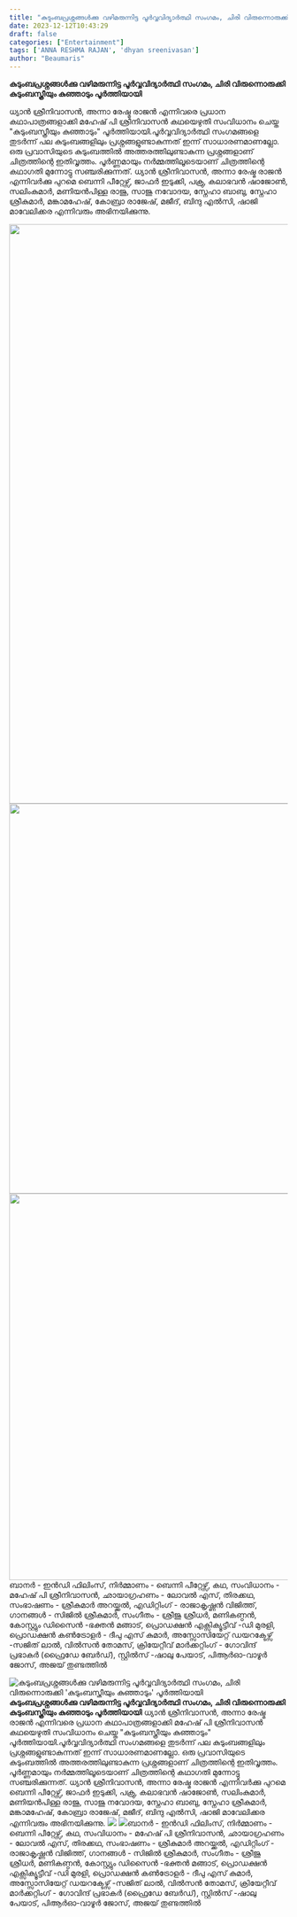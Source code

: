 ```yaml
---
title: "കുടുംബപ്രശ്നങ്ങൾക്കു വഴിമരുന്നിട്ട പൂർവ്വവിദ്യാർത്ഥി സംഗമം, ചിരി വിരുന്നൊരുക്കി 'കുടുംബസ്ത്രീയും കുഞ്ഞാടും' പൂർത്തിയായി"
date: 2023-12-12T10:43:29
draft: false
categories: ["Entertainment"]
tags: ['ANNA RESHMA RAJAN', 'dhyan sreenivasan']
author: "Beaumaris"
---
```


<strong>കുടുംബപ്രശ്നങ്ങൾക്കു വഴിമരുന്നിട്ട പൂർവ്വവിദ്യാർത്ഥി സംഗമം, ചിരി വിരുന്നൊരുക്കി കുടുംബസ്ത്രീയും കുഞ്ഞാടും പൂർത്തിയായി</strong>

ധ്യാൻ ശ്രീനിവാസൻ, അന്നാ രേഷ്മ രാജൻ എന്നിവരെ പ്രധാന കഥാപാത്രങ്ങളാക്കി മഹേഷ് പി ശ്രീനിവാസൻ കഥയെഴുതി സംവിധാനം ചെയ്ത "കുടുംബസ്ത്രീയും കുഞ്ഞാടും" പൂർത്തിയായി.പൂർവ്വവിദ്യാർത്ഥി സംഗമങ്ങളെ തുടർന്ന് പല കുടുംബങ്ങളിലും പ്രശ്നങ്ങളുണ്ടാകുന്നത് ഇന്ന് സാധാരണമാണല്ലോ. ഒരു പ്രവാസിയുടെ കുടുംബത്തിൽ അത്തരത്തിലുണ്ടാകുന്ന പ്രശ്നങ്ങളാണ് ചിത്രത്തിന്റെ ഇതിവൃത്തം. പൂർണ്ണമായും നർമ്മത്തിലൂടെയാണ് ചിത്രത്തിന്റെ കഥാഗതി മുന്നോട്ടു സഞ്ചരിക്കുന്നത്.
ധ്യാൻ ശ്രീനിവാസൻ, അന്നാ രേഷ്മ രാജൻ എന്നിവർക്കു പുറമെ ബെന്നി പീറ്റേഴ്സ്, ജാഫർ ഇടുക്കി, പക്രു, കലാഭവൻ ഷാജോൺ, സലിംകുമാർ, മണിയൻപിള്ള രാജു, സാജു നവോദയ, സ്നേഹാ ബാബു, സ്നേഹാ ശ്രീകുമാർ, മങ്കാമഹേഷ്, കോബ്രാ രാജേഷ്, മജീദ്, ബിന്ദു എൽസി, ഷാജി മാവേലിക്കര എന്നിവരും അഭിനയിക്കുന്നു.

<img class="alignnone size-full wp-image-433725" src="https://cdn.boolokam.com/articles/2023/12/fqfqfqf.jpg" alt="" width="698" height="1046" /> <img class="alignnone size-full wp-image-433726" src="https://cdn.boolokam.com/articles/2023/12/qffqqff.jpg" alt="" width="692" height="704" /> <img class="alignnone size-full wp-image-433727" src="https://cdn.boolokam.com/articles/2023/12/qfqffqqf.jpg" alt="" width="1046" height="698" />ബാനർ - ഇൻഡി ഫിലിംസ്, നിർമ്മാണം - ബെന്നി പീറ്റേഴ്സ്, കഥ, സംവിധാനം - മഹേഷ് പി ശ്രീനിവാസൻ, ഛായാഗ്രഹണം - ലോവൽ എസ്, തിരക്കഥ, സംഭാഷണം - ശ്രീകുമാർ അറയ്ക്കൽ, എഡിറ്റിംഗ് - രാജാകൃഷ്ണൻ വിജിത്ത്, ഗാനങ്ങൾ - സിജിൽ ശ്രീകുമാർ, സംഗീതം - ശ്രീജു ശ്രീധർ, മണികണ്ഠൻ, കോസ്റ്റ്യും ഡിസൈൻ -ഭക്തൻ മങ്ങാട്, പ്രൊഡക്ഷൻ എക്സിക്യൂട്ടീവ് -ഡി മുരളി, പ്രൊഡക്ഷൻ കൺട്രോളർ - ദീപു എസ് കുമാർ, അസ്സോസിയേറ്റ് ഡയറക്ടേഴ്സ് -സജിത് ലാൽ, വിൽസൻ തോമസ്, ക്രിയേറ്റീവ് മാർക്കറ്റിംഗ് - ഗോവിന്ദ് പ്രഭാകർ (ഫ്രൈഡേ ബേർഡ്), സ്റ്റിൽസ് -ഷാലു പേയാട്, പിആർഓ-വാഴൂർ ജോസ്, അജയ് തുണ്ടത്തിൽ


![കുടുംബപ്രശ്നങ്ങൾക്കു വഴിമരുന്നിട്ട പൂർവ്വവിദ്യാർത്ഥി സംഗമം, ചിരി വിരുന്നൊരുക്കി 'കുടുംബസ്ത്രീയും കുഞ്ഞാടും' പൂർത്തിയായി](https://cdn.boolokam.com/articles/2023/12/fqfqfqf.jpg)**കുടുംബപ്രശ്നങ്ങൾക്കു വഴിമരുന്നിട്ട പൂർവ്വവിദ്യാർത്ഥി സംഗമം, ചിരി വിരുന്നൊരുക്കി കുടുംബസ്ത്രീയും കുഞ്ഞാടും പൂർത്തിയായി** ധ്യാൻ ശ്രീനിവാസൻ, അന്നാ രേഷ്മ രാജൻ എന്നിവരെ പ്രധാന കഥാപാത്രങ്ങളാക്കി മഹേഷ് പി ശ്രീനിവാസൻ കഥയെഴുതി സംവിധാനം ചെയ്ത "കുടുംബസ്ത്രീയും കുഞ്ഞാടും" പൂർത്തിയായി.പൂർവ്വവിദ്യാർത്ഥി സംഗമങ്ങളെ തുടർന്ന് പല കുടുംബങ്ങളിലും പ്രശ്നങ്ങളുണ്ടാകുന്നത് ഇന്ന് സാധാരണമാണല്ലോ. ഒരു പ്രവാസിയുടെ കുടുംബത്തിൽ അത്തരത്തിലുണ്ടാകുന്ന പ്രശ്നങ്ങളാണ് ചിത്രത്തിന്റെ ഇതിവൃത്തം. പൂർണ്ണമായും നർമ്മത്തിലൂടെയാണ് ചിത്രത്തിന്റെ കഥാഗതി മുന്നോട്ടു സഞ്ചരിക്കുന്നത്. ധ്യാൻ ശ്രീനിവാസൻ, അന്നാ രേഷ്മ രാജൻ എന്നിവർക്കു പുറമെ ബെന്നി പീറ്റേഴ്സ്, ജാഫർ ഇടുക്കി, പക്രു, കലാഭവൻ ഷാജോൺ, സലിംകുമാർ, മണിയൻപിള്ള രാജു, സാജു നവോദയ, സ്നേഹാ ബാബു, സ്നേഹാ ശ്രീകുമാർ, മങ്കാമഹേഷ്, കോബ്രാ രാജേഷ്, മജീദ്, ബിന്ദു എൽസി, ഷാജി മാവേലിക്കര എന്നിവരും അഭിനയിക്കുന്നു. ![](https://cdn.boolokam.com/articles/2023/12/qffqqff.jpg) ![](https://cdn.boolokam.com/articles/2023/12/qfqffqqf.jpg)ബാനർ - ഇൻഡി ഫിലിംസ്, നിർമ്മാണം - ബെന്നി പീറ്റേഴ്സ്, കഥ, സംവിധാനം - മഹേഷ് പി ശ്രീനിവാസൻ, ഛായാഗ്രഹണം - ലോവൽ എസ്, തിരക്കഥ, സംഭാഷണം - ശ്രീകുമാർ അറയ്ക്കൽ, എഡിറ്റിംഗ് - രാജാകൃഷ്ണൻ വിജിത്ത്, ഗാനങ്ങൾ - സിജിൽ ശ്രീകുമാർ, സംഗീതം - ശ്രീജു ശ്രീധർ, മണികണ്ഠൻ, കോസ്റ്റ്യും ഡിസൈൻ -ഭക്തൻ മങ്ങാട്, പ്രൊഡക്ഷൻ എക്സിക്യൂട്ടീവ് -ഡി മുരളി, പ്രൊഡക്ഷൻ കൺട്രോളർ - ദീപു എസ് കുമാർ, അസ്സോസിയേറ്റ് ഡയറക്ടേഴ്സ് -സജിത് ലാൽ, വിൽസൻ തോമസ്, ക്രിയേറ്റീവ് മാർക്കറ്റിംഗ് - ഗോവിന്ദ് പ്രഭാകർ (ഫ്രൈഡേ ബേർഡ്), സ്റ്റിൽസ് -ഷാലു പേയാട്, പിആർഓ-വാഴൂർ ജോസ്, അജയ് തുണ്ടത്തിൽ
